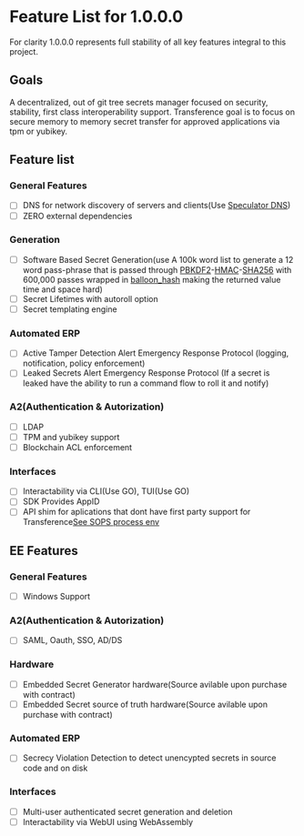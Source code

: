 # Feature List for 1.0.0.0

For clarity 1.0.0.0 represents full stability of all key features integral to this project.

## Goals

A decentralized, out of git tree secrets manager focused on security, stability, first class interoperability support. Transference goal is to focus on secure memory to memory secret transfer for approved applications via tpm or yubikey.

## Feature list
### General Features
- [ ] DNS for network discovery of servers and clients(Use [Speculator DNS](https://github.com/specCon18/Speculator-DNS/))
- [ ] ZERO external dependencies
### Generation
- [ ] Software Based Secret Generation(use A 100k word list to generate a 12 word pass-phrase that is passed through [PBKDF2](https://github.com/RustCrypto/password-hashes/tree/master/pbkdf2)-[HMAC](https://github.com/RustCrypto/MACs/tree/master/hmac)-[SHA256](https://github.com/RustCrypto/hashes/tree/master/sha2) with 600,000 passes wrapped in [balloon_hash](https://github.com/RustCrypto/password-hashes/tree/master/balloon-hash) making the returned value time and space hard)
- [ ] Secret Lifetimes with autoroll option
- [ ] Secret templating engine

### Automated ERP
- [ ] Active Tamper Detection Alert Emergency Response Protocol (logging, notification, policy enforcement)
- [ ] Leaked Secrets Alert Emergency Response Protocol (If a secret is leaked have the ability to run a command flow to roll it and notify)

### A2(Authentication & Autorization)
- [ ] LDAP
- [ ] TPM and yubikey support
- [ ] Blockchain ACL enforcement
        
### Interfaces
- [ ] Interactability via CLI(Use GO), TUI(Use GO)
- [ ] SDK Provides AppID
- [ ] API shim for aplications that dont have first party support for Transference[See SOPS process env](https://github.com/getsops/sops?tab=readme-ov-file#219passing-secrets-to-other-processes)

## EE Features
### General Features
- [ ] Windows Support

### A2(Authentication & Autorization)
- [ ] SAML, Oauth, SSO, AD/DS

### Hardware
- [ ] Embedded Secret Generator hardware(Source avilable upon purchase with contract)
- [ ] Embedded Secret source of truth hardware(Source avilable upon purchase with contract)

### Automated ERP
- [ ] Secrecy Violation Detection to detect unencypted secrets in source code and on disk

### Interfaces
- [ ] Multi-user authenticated secret generation and deletion
- [ ] Interactability via WebUI using WebAssembly
